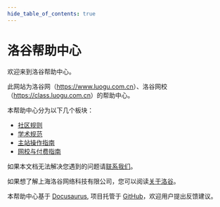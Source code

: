 ```yaml
---
hide_table_of_contents: true
---
```


# 洛谷帮助中心

欢迎来到洛谷帮助中心。

此网站为洛谷网（<https://www.luogu.com.cn>）、洛谷网校（<https://class.luogu.com.cn>）的帮助中心。

本帮助中心分为以下几个板块：
- [社区规则](/rules/community)
- [学术规范](/rules/academic)
- [主站操作指南](/manual/luogu)
- [网校与付费指南](/manual/class)

如果本文档无法解决您遇到的问题请[联系我们](/contact-us)。

如果想了解上海洛谷网络科技有限公司，您可以阅读[关于洛谷](/about-us)。

本帮助中心基于 [Docusaurus](https://docusaurus.io/), 项目托管于 [GitHub](https://github.com/luogu-dev/docs)，欢迎用户提出反馈建议。
